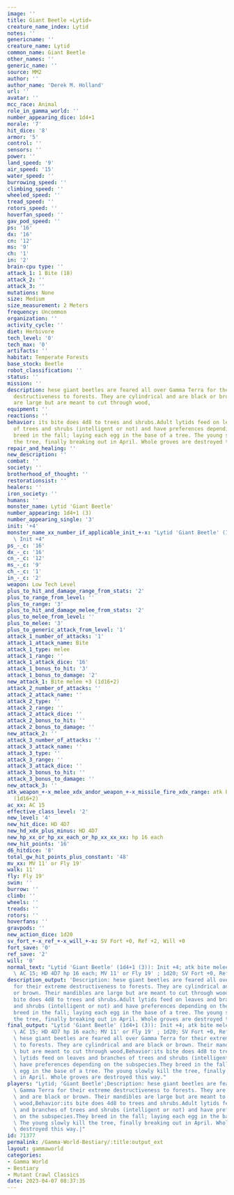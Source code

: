 ```yaml
---
image: ''
title: Giant Beetle «Lytid»
creature_name_index: Lytid
notes: ''
genericname: ''
creature_name: Lytid
common_name: Giant Beetle
other_names: ''
generic_name: ''
source: MM2
author: ''
author_name: 'Derek M. Holland'
url: ''
avatar: ''
mcc_race: Animal
role_in_gamma_world: ''
number_appearing_dice: 1d4+1
morale: '7'
hit_dice: '8'
armor: '5'
control: ''
sensors: ''
power: ''
land_speed: '9'
air_speed: '15'
water_speed: ''
burrowing_speed: ''
climbing_speed: ''
wheeled_speed: ''
tread_speed: ''
rotors_speed: ''
hoverfan_speed: ''
gav_pod_speed: ''
ps: '16'
dx: '16'
cn: '12'
ms: '9'
ch: '1'
in: '2'
brain-cpu type: ''
attack_1: 1 Bite (18)
attack_2: ''
attack_3: ''
mutations: None
size: Medium
size_measurement: 2 Meters
frequency: Uncommon
organization: ''
activity_cycle: ''
diet: Herbivore
tech_level: '0'
tech_max: '0'
artifacts: ''
habitat: Temperate Forests
base_stock: Beetle
robot_classification: ''
status: ''
mission: ''
description: hese giant beetles are feared all over Gamma Terra for their extreme
  destructiveness to forests. They are cylindrical and are black or brown. Their mandibles
  are large but are meant to cut through wood,
equipment: ''
reactions: ''
behavior: its bite does 4d8 to trees and shrubs.Adult lytids feed on leaves and branches
  of trees and shrubs (intelligent or not) and have preferences depending on the subspecies.They
  breed in the fall; laying each egg in the base of a tree. The young slowly kill
  the tree, finally breaking out in April. Whole groves are destroyed this way.
repair_and_healing: ''
new_description: ''
combat: ''
society: ''
brotherhood_of_thought: ''
restorationsist: ''
healers: ''
iron_society: ''
humans: ''
monster_name: Lytid 'Giant Beetle'
number_appearing: 1d4+1 (3)
number_appearing_single: '3'
init: '+4'
monster_name_xx_number_if_applicable_init_+-x: "Lytid 'Giant Beetle' (1d4+1 (3)):\
  \ Init +4"
ps_-_c: '16'
dx_-_c: '16'
cn_-_c: '12'
ms_-_c: '9'
ch_-_c: '1'
in_-_c: '2'
weapon: Low Tech Level
plus_to_hit_and_damage_range_from_stats: '2'
plus_to_range_from_level: ''
plus_to_range: '3'
plus_to_hit_and_damage_melee_from_stats: '2'
plus_to_melee_from_level: ''
plus_to_melee: '3'
plus_to_generic_attack_from_level: '1'
attack_1_number_of_attacks: '1'
attack_1_attack_name: Bite
attack_1_type: melee
attack_1_range: ''
attack_1_attack_dice: '16'
attack_1_bonus_to_hit: '3'
attack_1_bonus_to_damage: '2'
new_attack_1: Bite melee +3 (1d16+2)
attack_2_number_of_attacks: ''
attack_2_attack_name: ''
attack_2_type: ''
attack_2_range: ''
attack_2_attack_dice: ''
attack_2_bonus_to_hit: ''
attack_2_bonus_to_damage: ''
new_attack_2: ''
attack_3_number_of_attacks: ''
attack_3_attack_name: ''
attack_3_type: ''
attack_3_range: ''
attack_3_attack_dice: ''
attack_3_bonus_to_hit: ''
attack_3_bonus_to_damage: ''
new_attack_3: ''
atk_weapon_+-x_melee_xdx_andor_weapon_+-x_missile_fire_xdx_range: atk bite melee +3
  (1d16+2)
ac_xx: AC 15
effective_class_level: '2'
new_level: '4'
new_hit_dice: HD 4D7
new_hd_xdx_plus_minus: HD 4D7
new_hp_xx_or_hp_xx_each_or_hp_xx_xx_xx: hp 16 each
new_hit_points: '16'
d6_hitdice: '8'
total_gw_hit_points_plus_constant: '48'
mv_xx: MV 11' or Fly 19'
walk: 11'
fly: Fly 19'
swim: ''
burrow: ''
climb: ''
wheels: ''
treads: ''
rotors: ''
hoverfans: ''
gravpods: ''
new_action_dice: 1d20
sv_fort_+-x_ref_+-x_will_+-x: SV Fort +0, Ref +2, Will +0
fort_save: '0'
ref_save: '2'
will: '0'
normal_text: "Lytid 'Giant Beetle' (1d4+1 (3)): Init +4; atk bite melee +3 (1d16+2);\
  \ AC 15; HD 4D7 hp 16 each; MV 11' or Fly 19' ; 1d20; SV Fort +0, Ref +2, Will +0"
description_output: 'Description: hese giant beetles are feared all over Gamma Terra
  for their extreme destructiveness to forests. They are cylindrical and are black
  or brown. Their mandibles are large but are meant to cut through wood,Behavior:its
  bite does 4d8 to trees and shrubs.Adult lytids feed on leaves and branches of trees
  and shrubs (intelligent or not) and have preferences depending on the subspecies.They
  breed in the fall; laying each egg in the base of a tree. The young slowly kill
  the tree, finally breaking out in April. Whole groves are destroyed this way.'
final_output: "Lytid 'Giant Beetle' (1d4+1 (3)): Init +4; atk bite melee +3 (1d16+2);\
  \ AC 15; HD 4D7 hp 16 each; MV 11' or Fly 19' ; 1d20; SV Fort +0, Ref +2, Will +0NoneDescription:\
  \ hese giant beetles are feared all over Gamma Terra for their extreme destructiveness\
  \ to forests. They are cylindrical and are black or brown. Their mandibles are large\
  \ but are meant to cut through wood,Behavior:its bite does 4d8 to trees and shrubs.Adult\
  \ lytids feed on leaves and branches of trees and shrubs (intelligent or not) and\
  \ have preferences depending on the subspecies.They breed in the fall; laying each\
  \ egg in the base of a tree. The young slowly kill the tree, finally breaking out\
  \ in April. Whole groves are destroyed this way."
players: "Lytid; 'Giant Beetle';Description: hese giant beetles are feared all over\
  \ Gamma Terra for their extreme destructiveness to forests. They are cylindrical\
  \ and are black or brown. Their mandibles are large but are meant to cut through\
  \ wood,Behavior:its bite does 4d8 to trees and shrubs.Adult lytids feed on leaves\
  \ and branches of trees and shrubs (intelligent or not) and have preferences depending\
  \ on the subspecies.They breed in the fall; laying each egg in the base of a tree.\
  \ The young slowly kill the tree, finally breaking out in April. Whole groves are\
  \ destroyed this way.|"
id: 71377
permalink: /Gamma-World-Bestiary/:title:output_ext
layout: gammaworld
categories:
- Gamma World
- Bestiary
- Mutant Crawl Classics
date: 2023-04-07 08:37:35
---
```

